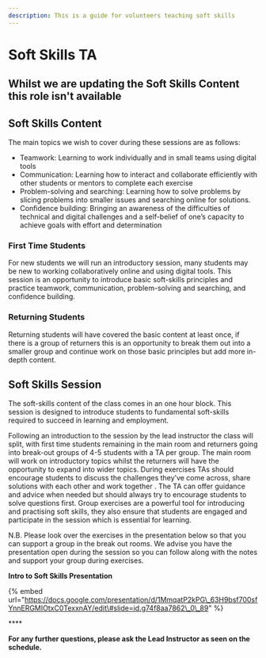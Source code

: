```yaml
---
description: This is a guide for volunteers teaching soft skills
---
```


# Soft Skills TA

## Whilst we are updating the Soft Skills Content this role isn't available

## Soft Skills Content

The main topics we wish to cover during these sessions are as follows: 

* Teamwork: Learning to work individually and in small teams using digital tools
* Communication: Learning how to interact and collaborate efficiently with other students or mentors to complete each exercise
* Problem-solving and searching: Learning how to solve problems by slicing problems into smaller issues and searching online for solutions. 
* Confidence building: Bringing an awareness of the difficulties of technical and digital challenges and a self-belief of one’s capacity to achieve goals with effort and determination

### First Time Students

For new students we will run an introductory session, many students may be new to working collaboratively online and using digital tools. This session is an opportunity to introduce basic soft-skills principles and practice teamwork, communication, problem-solving and searching, and confidence building.

### Returning Students

Returning students will have covered the basic content at least once, if there is a group of returners this is an opportunity to break them out into a smaller group and continue work on those basic principles but add more in-depth content.   


## Soft Skills Session

The soft-skills content of the class comes in an one hour block. This session is designed to introduce students to fundamental soft-skills required to succeed in learning and employment. 

Following an introduction to the session by the lead instructor the class will split, with first time students remaining in the main room and returners going into break-out groups of 4-5 students with a TA per group. The main room will work on introductory topics whilst the returners will have the opportunity to expand into wider topics. During exercises TAs should encourage students to discuss the challenges they’ve come across, share solutions with each other and work together . The TA can offer guidance and advice when needed but should always try to encourage students to solve questions first. Group exercises are a powerful tool for introducing and practising soft skills, they also ensure that students are engaged and participate in the session which is essential for learning. 

N.B. Please look over the exercises in the presentation below so that you can support a group in the break out rooms. We advise you have the presentation open during the session so you can follow along with the notes and support your group during exercises.

**Intro to Soft Skills Presentation**

{% embed url="https://docs.google.com/presentation/d/1MmqatP2kPG\_63H9bsf700sfYnnERGMIOtxC0TexxnAY/edit\#slide=id.g74f8aa7862\_0\_89" %}

\*\*\*\*

**For any further questions, please ask the Lead Instructor as seen on the schedule.**  


